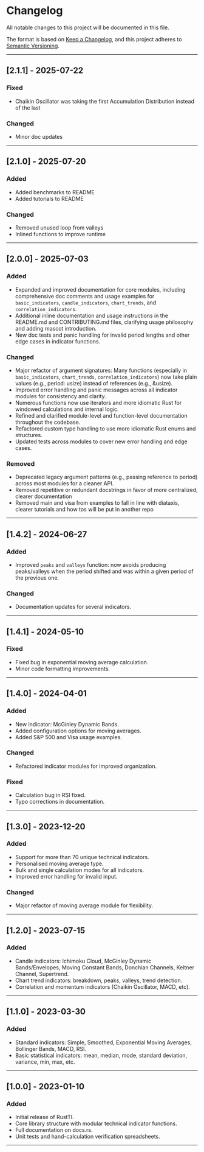 # Changelog

All notable changes to this project will be documented in this file.

The format is based on [Keep a Changelog](https://keepachangelog.com/en/1.0.0/), and this project adheres to [Semantic Versioning](https://semver.org/spec/v2.0.0.html).

---

## [2.1.1] - 2025-07-22
### Fixed
- Chaikin Oscillator was taking the first Accumulation Distribution instead of the last

### Changed
- Minor doc updates

---

## [2.1.0] - 2025-07-20
### Added
- Added benchmarks to README
- Added tutorials to README

### Changed
- Removed unused loop from valleys
- Inlined functions to improve runtime

---

## [2.0.0] - 2025-07-03
### Added
- Expanded and improved documentation for core modules, including comprehensive doc comments and usage examples for `basic_indicators`, `candle_indicators`, `chart_trends`, and `correlation_indicators`.
- Additional inline documentation and usage instructions in the README.md and CONTRIBUTING.md files, clarifying usage philosophy and adding mascot introduction.
- New doc tests and panic handling for invalid period lengths and other edge cases in indicator functions.

### Changed
- Major refactor of argument signatures: Many functions (especially in `basic_indicators`, `chart_trends`, `correlation_indicators`) now take plain values (e.g., period: usize) instead of references (e.g., &usize).
- Improved error handling and panic messages across all indicator modules for consistency and clarity.
- Numerous functions now use iterators and more idiomatic Rust for windowed calculations and internal logic.
- Refined and clarified module-level and function-level documentation throughout the codebase.
- Refactored custom type handling to use more idiomatic Rust enums and structures.
- Updated tests across modules to cover new error handling and edge cases.

### Removed
- Deprecated legacy argument patterns (e.g., passing reference to period) across most modules for a cleaner API.
- Removed repetitive or redundant docstrings in favor of more centralized, clearer documentation
- Removed main and visa from examples to fall in line with diataxis, clearer tutorials and how tos will be put in another repo

---

## [1.4.2] - 2024-06-27
### Added
- Improved `peaks` and `valleys` function: now avoids producing peaks/valleys when the period shifted and was within a given period of the previous one.

### Changed
- Documentation updates for several indicators.

---

## [1.4.1] - 2024-05-10
### Fixed
- Fixed bug in exponential moving average calculation.
- Minor code formatting improvements.

---

## [1.4.0] - 2024-04-01
### Added
- New indicator: McGinley Dynamic Bands.
- Added configuration options for moving averages.
- Added S&P 500 and Visa usage examples.

### Changed
- Refactored indicator modules for improved organization.

### Fixed
- Calculation bug in RSI fixed.
- Typo corrections in documentation.

---

## [1.3.0] - 2023-12-20
### Added
- Support for more than 70 unique technical indicators.
- Personalised moving average type.
- Bulk and single calculation modes for all indicators.
- Improved error handling for invalid input.

### Changed
- Major refactor of moving average module for flexibility.

---

## [1.2.0] - 2023-07-15
### Added
- Candle indicators: Ichimoku Cloud, McGinley Dynamic Bands/Envelopes, Moving Constant Bands, Donchian Channels, Keltner Channel, Supertrend.
- Chart trend indicators: breakdown, peaks, valleys, trend detection.
- Correlation and momentum indicators (Chaikin Oscillator, MACD, etc).

---

## [1.1.0] - 2023-03-30
### Added
- Standard indicators: Simple, Smoothed, Exponential Moving Averages, Bollinger Bands, MACD, RSI.
- Basic statistical indicators: mean, median, mode, standard deviation, variance, min, max, etc.

---

## [1.0.0] - 2023-01-10
### Added
- Initial release of RustTI.
- Core library structure with modular technical indicator functions.
- Full documentation on docs.rs.
- Unit tests and hand-calculation verification spreadsheets.

---
